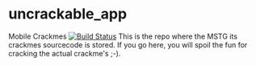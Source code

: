 # uncrackable_app
Mobile Crackmes
[![Build Status](https://travis-ci.org/commjoen/uncrackable_app.svg?branch=master)](https://travis-ci.org/commjoen/uncrackable_app)
This is the repo where the MSTG its crackmes sourcecode is stored. If you go here, you will spoil the fun for cracking the actual crackme's ;-).
